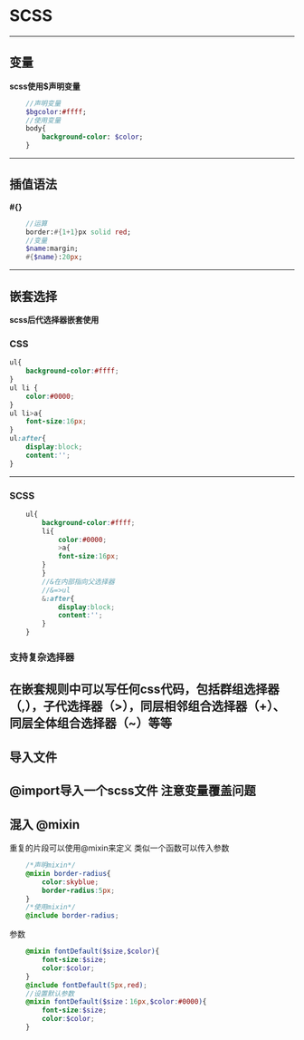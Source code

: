 # SCSS
----
## 变量
**scss使用$声明变量**
```sass
    //声明变量
    $bgcolor:#ffff;
    //使用变量
    body{
        background-color: $color;
    }
```
----
## 插值语法
**#{}**
```sass
    //运算
    border:#{1+1}px solid red;
    //变量
    $name:margin;
    #{$name}:20px;
```
----
## 嵌套选择
**scss后代选择器嵌套使用**
### CSS
```css
ul{
    background-color:#ffff;
}
ul li {
    color:#0000;
}
ul li>a{
    font-size:16px;
}
ul:after{
    display:block;
    content:'';
}
```
----
### SCSS
```scss
    ul{
        background-color:#ffff;
        li{
            color:#0000;
            >a{
            font-size:16px;
        }
        }
        //&在内部指向父选择器
        //&=>ul
        &:after{
            display:block;
            content:'';
        }
    }
```
### 支持复杂选择器
在嵌套规则中可以写任何css代码，包括群组选择器（,），子代选择器（>），同层相邻组合选择器（+）、同层全体组合选择器（~）等等
----
## 导入文件
@import导入一个scss文件
注意变量覆盖问题
----
## 混入 @mixin
重复的片段可以使用@mixin来定义
类似一个函数可以传入参数
```scss
    /*声明mixin*/
    @mixin border-radius{
        color:skyblue;
        border-radius:5px;  
    }
    /*使用mixin*/
    @include border-radius;
```
参数
```scss
    @mixin fontDefault($size,$color){
        font-size:$size;
        color:$color;
    }
    @include fontDefault(5px,red);
    //设置默认参数
    @mixin fontDefault($size：16px,$color:#0000){
        font-size:$size;
        color:$color;
    }
```
